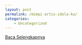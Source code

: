 ```yaml
---
layout: post
permalink: /mimpi-artis-idola-ku/
categories:
    - Uncategorized
---
```


[Baca Selengkapnya](/08)